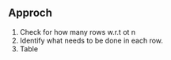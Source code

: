 ## Approch

1. Check for how many rows w.r.t ot n
2. Identify what needs to be done in each row.
3. Table
